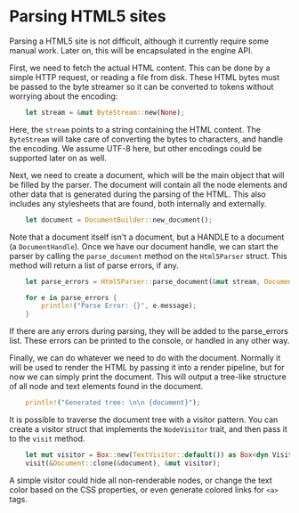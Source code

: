 # Parsing HTML5 sites

Parsing a HTML5 site is not difficult, although it currently require some manual work. Later on, this will be encapsulated in the engine API.

First, we need to fetch the actual HTML content. This can be done by a simple HTTP request, or reading a file from disk. These HTML bytes must be 
passed to the byte streamer so it can be converted to tokens without worrying about the encoding:

```rust
    let stream = &mut ByteStream::new(None);
```

Here, the `stream` points to a string containing the HTML content. The `ByteStream` will take care of converting the bytes to characters, and handle the encoding.
We assume UTF-8 here, but other encodings could be supported later on as well.

Next, we need to create a document, which will be the main object that will be filled by the parser. The document will contain all the node elements and other 
data that is generated during the parsing of the HTML. This also includes any stylesheets that are found, both internally and externally.
    
```rust
    let document = DocumentBuilder::new_document();
```

Note that a document itself isn't a document, but a HANDLE to a document (a `DocumentHandle`). Once we have our document handle, we can start the parser
by calling the `parse_document` method on the `Html5Parser` struct. This method will return a list of parse errors, if any. 

```rust
    let parse_errors = Html5Parser::parse_document(&mut stream, Document::clone(&document), None)?;

    for e in parse_errors {
        println!("Parse Error: {}", e.message);
    }
```

If there are any errors during parsing, they will be added to the parse_errors list. These errors can be printed to the console, or handled in any other way.

Finally, we can do whatever we need to do with the document. Normally it will be used to render the HTML by passing it into a render pipeline, but for now
we can simply print the document. This will output a tree-like structure of all node and text elements found in the document.

```rust
    println!("Generated tree: \n\n {document}");
```

It is possible to traverse the document tree with a visitor pattern. You can create a visitor struct that implements the `NodeVisitor` trait, and then pass
it to the `visit` method.

```rust
    let mut visitor = Box::new(TextVisitor::default()) as Box<dyn Visitor<Node>>;
    visit(&Document::clone(&document), &mut visitor);
```

A simple visitor could hide all non-renderable nodes, or change the text color based on the CSS properties, or even generate colored links for `<a>` tags.